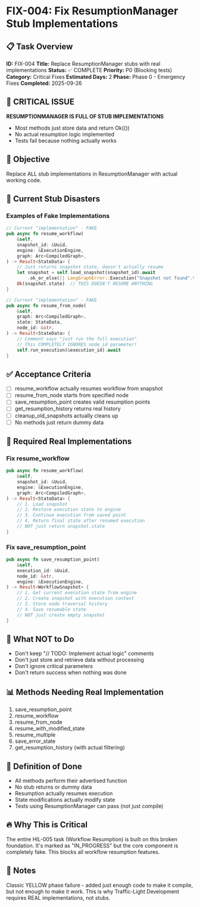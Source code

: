 # FIX-004: Fix ResumptionManager Stub Implementations

## 📋 Task Overview
**ID:** FIX-004
**Title:** Replace ResumptionManager stubs with real implementations
**Status:** ✅ COMPLETE
**Priority:** P0 (Blocking tests)
**Category:** Critical Fixes
**Estimated Days:** 2
**Phase:** Phase 0 - Emergency Fixes
**Completed:** 2025-09-26

## 🚨 CRITICAL ISSUE
**RESUMPTIONMANAGER IS FULL OF STUB IMPLEMENTATIONS**
- Most methods just store data and return Ok(())
- No actual resumption logic implemented
- Tests fail because nothing actually works

## 🎯 Objective
Replace ALL stub implementations in ResumptionManager with actual working code.

## 📝 Current Stub Disasters

### Examples of Fake Implementations
```rust
// Current "implementation" - FAKE
pub async fn resume_workflow(
    &self,
    snapshot_id: &Uuid,
    engine: &ExecutionEngine,
    graph: Arc<CompiledGraph>,
) -> Result<StateData> {
    // Just returns snapshot state, doesn't actually resume
    let snapshot = self.load_snapshot(snapshot_id).await
        .ok_or_else(|| LangGraphError::Execution("Snapshot not found".to_string()))?;
    Ok(snapshot.state)  // THIS DOESN'T RESUME ANYTHING
}

// Current "implementation" - FAKE
pub async fn resume_from_node(
    &self,
    graph: Arc<CompiledGraph>,
    state: StateData,
    node_id: &str,
) -> Result<StateData> {
    // Comment says "just run the full execution"
    // This COMPLETELY IGNORES node_id parameter!
    self.run_execution(&execution_id).await
}
```

## ✅ Acceptance Criteria
- [ ] resume_workflow actually resumes workflow from snapshot
- [ ] resume_from_node starts from specified node
- [ ] save_resumption_point creates valid resumption points
- [ ] get_resumption_history returns real history
- [ ] cleanup_old_snapshots actually cleans up
- [ ] No methods just return dummy data

## 🔧 Required Real Implementations

### Fix resume_workflow
```rust
pub async fn resume_workflow(
    &self,
    snapshot_id: &Uuid,
    engine: &ExecutionEngine,
    graph: Arc<CompiledGraph>,
) -> Result<StateData> {
    // 1. Load snapshot
    // 2. Restore execution state to engine
    // 3. Continue execution from saved point
    // 4. Return final state after resumed execution
    // NOT just return snapshot.state
}
```

### Fix save_resumption_point
```rust
pub async fn save_resumption_point(
    &self,
    execution_id: &Uuid,
    node_id: &str,
    engine: &ExecutionEngine,
) -> Result<WorkflowSnapshot> {
    // 1. Get current execution state from engine
    // 2. Create snapshot with execution context
    // 3. Store node traversal history
    // 4. Save resumable state
    // NOT just create empty snapshot
}
```

## 🚫 What NOT to Do
- Don't keep "// TODO: Implement actual logic" comments
- Don't just store and retrieve data without processing
- Don't ignore critical parameters
- Don't return success when nothing was done

## 📊 Methods Needing Real Implementation
1. save_resumption_point
2. resume_workflow
3. resume_from_node
4. resume_with_modified_state
5. resume_multiple
6. save_error_state
7. get_resumption_history (with actual filtering)

## 🎯 Definition of Done
- All methods perform their advertised function
- No stub returns or dummy data
- Resumption actually resumes execution
- State modifications actually modify state
- Tests using ResumptionManager can pass (not just compile)

## 🔥 Why This is Critical
The entire HIL-005 task (Workflow Resumption) is built on this broken foundation. It's marked as "IN_PROGRESS" but the core component is completely fake. This blocks all workflow resumption features.

## 📝 Notes
Classic YELLOW phase failure - added just enough code to make it compile, but not enough to make it work. This is why Traffic-Light Development requires REAL implementations, not stubs.